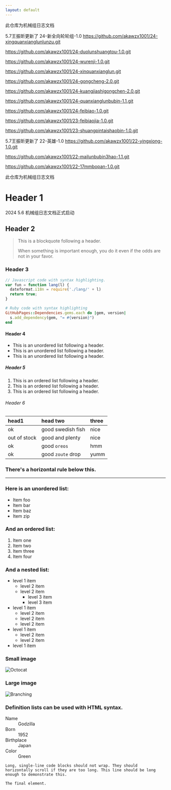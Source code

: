 ```yaml
---
layout: default
---
```

此仓库为机械组日志文档


5.7王振昕更新了 24-新全向轮轮组-1.0 https://github.com/akawzx1001/24-xingquanxianglunlunzu.git

https://github.com/akawzx1001/24-duolunshuangtou-1.0.git

https://github.com/akawzx1001/24-wurenji-1.0.git

https://github.com/akawzx1001/24-xinquanxianglun.git

https://github.com/akawzx1001/24-gongcheng-2.0.git

https://github.com/akawzx1001/24-kuangjiashigongchen-2.0.git

https://github.com/akawzx1001/24-quanxianglunbubin-1.1.git

https://github.com/akawzx1001/24-feibiao-1.0.git

https://github.com/akawzx1001/23-feibiaojia-1.0.git

https://github.com/akawzx1001/23-shuangpintaishaobin-1.0.git

5.7王振昕更新了 22-英雄-1.0 https://github.com/akawzx1001/22-yingxiong-1.0.git

https://github.com/akawzx1001/22-mailunbubin3hao-1.1.git

https://github.com/akawzx1001/22-17mmbopan-1.0.git


此仓库为机械组日志文档

# Header 1
2024 5.6 机械组日志文档正式启动     

## Header 2

> This is a blockquote following a header.
>
> When something is important enough, you do it even if the odds are not in your favor.

### Header 3

```js
// Javascript code with syntax highlighting.
var fun = function lang(l) {
  dateformat.i18n = require('./lang/' + l)
  return true;
}
```

```ruby
# Ruby code with syntax highlighting
GitHubPages::Dependencies.gems.each do |gem, version|
  s.add_dependency(gem, "= #{version}")
end
```

#### Header 4

*   This is an unordered list following a header.
*   This is an unordered list following a header.
*   This is an unordered list following a header.

##### Header 5

1.  This is an ordered list following a header.
2.  This is an ordered list following a header.
3.  This is an ordered list following a header.

###### Header 6

| head1        | head two          | three |
|:-------------|:------------------|:------|
| ok           | good swedish fish | nice  |
| out of stock | good and plenty   | nice  |
| ok           | good `oreos`      | hmm   |
| ok           | good `zoute` drop | yumm  |

### There's a horizontal rule below this.

* * *

### Here is an unordered list:

*   Item foo
*   Item bar
*   Item baz
*   Item zip

### And an ordered list:

1.  Item one
1.  Item two
1.  Item three
1.  Item four

### And a nested list:

- level 1 item
  - level 2 item
  - level 2 item
    - level 3 item
    - level 3 item
- level 1 item
  - level 2 item
  - level 2 item
  - level 2 item
- level 1 item
  - level 2 item
  - level 2 item
- level 1 item

### Small image

![Octocat](https://github.githubassets.com/images/icons/emoji/octocat.png)

### Large image

![Branching](https://guides.github.com/activities/hello-world/branching.png)


### Definition lists can be used with HTML syntax.

<dl>
<dt>Name</dt>
<dd>Godzilla</dd>
<dt>Born</dt>
<dd>1952</dd>
<dt>Birthplace</dt>
<dd>Japan</dd>
<dt>Color</dt>
<dd>Green</dd>
</dl>

```
Long, single-line code blocks should not wrap. They should horizontally scroll if they are too long. This line should be long enough to demonstrate this.
```

```
The final element.
```
